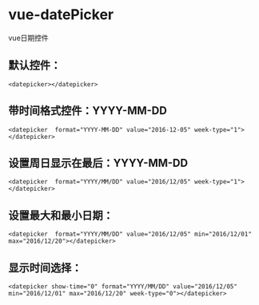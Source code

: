 # vue-datePicker
vue日期控件


## 默认控件：
    <datepicker></datepicker>

## 带时间格式控件：YYYY-MM-DD
    <datepicker  format="YYYY-MM-DD" value="2016-12-05" week-type="1"></datepicker>

## 设置周日显示在最后：YYYY-MM-DD

    <datepicker  format="YYYY/MM/DD" value="2016/12/05" week-type="1"></datepicker>


## 设置最大和最小日期：
    <datepicker  format="YYYY/MM/DD" value="2016/12/05" min="2016/12/01" max="2016/12/20"></datepicker>

## 显示时间选择：
    <datepicker show-time="0" format="YYYY/MM/DD" value="2016/12/05" min="2016/12/01" max="2016/12/20" week-type="0"></datepicker>
